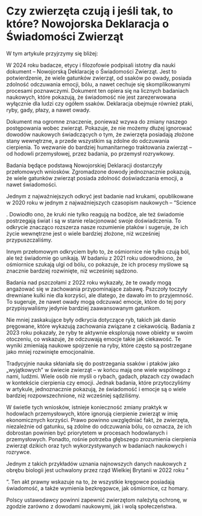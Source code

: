 # Czy zwierzęta czują i jeśli tak, to które? Nowojorska Deklaracja o Świadomości Zwierząt

W tym artykule przyjrzymy się bliżej:

W 2024 roku badacze, etycy i filozofowie podpisali istotny dla nauki dokument – Nowojorską Deklarację o Świadomości Zwierząt. Jest to potwierdzenie, że wiele gatunków zwierząt, od ssaków po owady, posiada zdolność odczuwania emocji, bólu, a nawet cechuje się skomplikowanymi procesami poznawczymi. Dokument ten opiera się na licznych badaniach naukowych, które pokazują, że świadomość nie jest zarezerwowana wyłącznie dla ludzi czy ogółem ssaków. Deklaracja obejmuje również ptaki, ryby, gady, płazy, a nawet owady.

Dokument ma ogromne znaczenie, ponieważ wzywa do zmiany naszego postępowania wobec zwierząt. Pokazuje, że nie możemy dłużej ignorować dowodów naukowych świadczących o tym, że zwierzęta posiadają złożone stany wewnętrzne, a przede wszystkim są zdolne do odczuwania cierpienia. To wezwanie do bardziej humanitarnego traktowania zwierząt – od hodowli przemysłowej, przez badania, po przemysł rozrywkowy. 

Badania będące podstawą Nowojorskiej Deklaracji dostarczyły przełomowych wniosków. Zgromadzone dowody jednoznacznie pokazują, że wiele gatunków zwierząt posiada zdolność doświadczania emocji, a nawet świadomości.

Jednym z najważniejszych odkryć jest badanie nad krukami, opublikowane w 2020 roku w jednym z najważniejszych czasopism naukowych – “Science

. Dowiodło ono, że kruki nie tylko reagują na bodźce, ale też świadomie postrzegają świat i są w stanie relacjonować swoje doświadczenia. To odkrycie znacząco rozszerza nasze rozumienie ptaków i sugeruje, że ich życie wewnętrzne jest o wiele bardziej złożone, niż wcześniej przypuszczaliśmy.

Innym przełomowym odkryciem było to, że ośmiornice nie tylko czują ból, ale też świadomie go unikają. W badaniu z 2021 roku udowodniono, że ośmiornice szukają ulgi od bólu, co pokazuje, że ich procesy myślowe są znacznie bardziej rozwinięte, niż wcześniej sądzono.

Badania nad pszczołami z 2022 roku wykazały, że te owady mogą angażować się w zachowania przypominające zabawę. Pszczoły toczyły drewniane kulki nie dla korzyści, ale dlatego, że dawało im to przyjemność. To sugeruje, że nawet owady mogą odczuwać emocje, które do tej pory przypisywaliśmy jedynie bardziej zaawansowanym gatunkom.

Nie mniej zaskakujące były odkrycia dotyczące ryb, takich jak danio pręgowane, które wykazują zachowania związane z ciekawością. Badania z 2023 roku pokazały, że ryby te aktywnie eksplorują nowe obiekty w swoim otoczeniu, co wskazuje, że odczuwają emocje takie jak ciekawość. Te wyniki zmieniają naukowe spojrzenie na ryby, które często są postrzegane jako mniej rozwinięte emocjonalnie.

Tradycyjnie nauka skłaniała się do postrzegania ssaków i ptaków jako „wyjątkowych” w świecie zwierząt – w końcu mają one wiele wspólnego z nami, ludźmi. Wiele osób nie myśli o rybach, gadach, płazach czy owadach w kontekście cierpienia czy emocji. Jednak badania, które przytoczyliśmy w artykule, jednoznacznie pokazują, że świadomość i emocje są o wiele bardziej rozpowszechnione, niż wcześniej sądziliśmy.

W świetle tych wniosków, istnieje konieczność zmiany praktyk w hodowlach przemysłowych, które ignorują cierpienie zwierząt w imię ekonomicznych korzyści. Prawo powinno uwzględniać fakt, że zwierzęta, niezależnie od gatunku, są zdolne do odczuwania bólu, co oznacza, że ich dobrostan powinien być priorytetem w procesach hodowlanych i przemysłowych. Ponadto, rośnie potrzeba głębszego zrozumienia cierpienia zwierząt dzikich oraz tych wykorzystywanych w badaniach naukowych i rozrywce.

Jednym z takich przykładów uznania najnowszych danych naukowych z obrębu biologii jest uchwalony przez rząd Wielkiej Brytanii w 2022 roku “

”. Ten akt prawny wskazuje na to, że wszystkie kręgowce posiadają świadomość, a także wymienia bezkręgowce, jak ośmiornice, cz homary.

Polscy ustawodawcy powinni zapewnić zwierzętom należytą ochronę, w zgodzie zarówno z dowodami naukowymi, jak i wolą społeczeństwa.